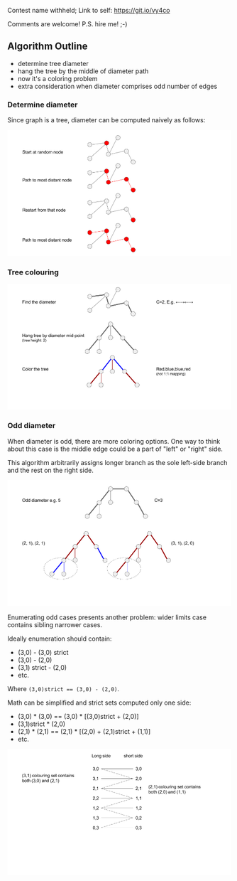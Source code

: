 Contest name withheld; Link to self: https://git.io/vy4co

Comments are welcome! P.S. hire me! ;-)

## Algorithm Outline
* determine tree diameter
* hang the tree by the middle of diameter path
* now it's a coloring problem
* extra consideration when diameter comprises odd number of edges

### Determine diameter
Since graph is a tree, diameter can be computed naively as follows:

![option1](https://github.com/dimaqq/competitive-programming/raw/master/subtree-diameter.png "Diameter algorithm")

### Tree colouring

![option1](https://github.com/dimaqq/competitive-programming/raw/master/subtree-even.png "Colouring")

### Odd diameter

When diameter is odd, there are more coloring options. One way to think about this case is the middle edge could be a part of "left" or "right" side.

This algorithm arbitrarily assigns longer branch as the sole left-side branch and the rest on the right side.

![option1](https://github.com/dimaqq/competitive-programming/raw/master/subtree-odd.png "Odd diameter")

Enumerating odd cases presents another problem: wider limits case contains sibling narrower cases.

Ideally enumeration should contain:
* (3,0) - (3,0) strict
* (3,0) - (2,0)
* (3,1) strict - (2,0)
* etc.

Where `(3,0)strict == (3,0) - (2,0)`.

Math can be simplified and strict sets computed only one side:
* (3,0) * (3,0) == (3,0) * [(3,0)strict + (2,0)]
* (3,1)strict * (2,0)
* (2,1) * (2,1) == (2,1) * [(2,0) + (2,1)strict + (1,1)]
* etc.

![option1](https://github.com/dimaqq/competitive-programming/raw/master/subtree-counting-odd.png "Counting odd")
